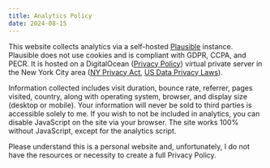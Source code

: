 ```yaml
---
title: Analytics Policy
date: 2024-08-15
---
```


This website collects analytics via a self-hosted [Plausible](https://plausible.io) instance. Plausible does not use cookies and is compliant with GDPR, CCPA, and PECR. It is hosted on a DigitalOcean ([Privacy Policy](https://www.digitalocean.com/legal/privacy-policy)) virtual private server in the New York City area ([NY Privacy Act](https://nyassembly.gov/leg/?default_fld=&leg_video=&bn=S00365&term=2023&Summary=Y&Actions=Y&Text=Y), [US Data Privacy Laws](https://pro.bloomberglaw.com/insights/privacy/consumer-data-privacy-laws/)).

Information collected includes visit duration, bounce rate, referrer, pages visited, country, along with operating system, browser, and display size (desktop or mobile). Your information will never be sold to third parties is accessible solely to me. If you wish to not be included in analytics, you can disable JavaScript on the site via your browser. The site works 100% without JavaScript, except for the analytics script.

Please understand this is a personal website and, unfortunately, I do not have the resources or necessity to create a full Privacy Policy.
